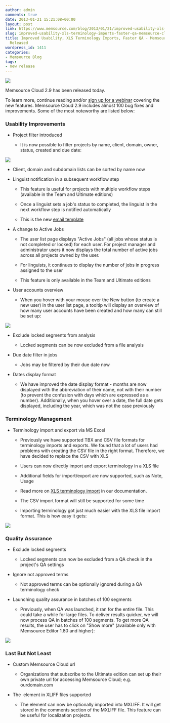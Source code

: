 ```yaml
---
author: admin
comments: true
date: 2013-01-21 15:21:08+00:00
layout: post
link: https://www.memsource.com/blog/2013/01/21/improved-usability-xls-terminology-imports-faster-qa-memsource-cloud-2-9-released/
slug: improved-usability-xls-terminology-imports-faster-qa-memsource-cloud-2-9-released
title: Improved Usability, XLS Terminology Imports, Faster QA - Memsource Cloud 2.9
  Released
wordpress_id: 1411
categories:
- Memsource Blog
tags:
- new release
---
```


[![](/wp-content/uploads/2012/08/MemSource-Cloud-–-medium.png)](http://www.memsource.com/)

Memsource Cloud 2.9 has been released today.

To learn more, continue reading and/or [sign up for a webinar](/webinars/) covering the new features. Memsource Cloud 2.9 includes almost 100 bug fixes and improvements. Some of the most noteworthy are listed below:<!-- more -->


### Usability Improvements





	
  * Project filter introduced

	
    * It is now possible to filter projects by name, client, domain, owner, status, created and due date:





[![](/wp-content/uploads/2013/01/project-filter-300x76.png)](/wp-content/uploads/2013/01/project-filter.png)



	
  * Client, domain and subdomain lists can be sorted by name now

	
  * Linguist notification in a subsequent workflow step

	
    * This feature is useful for projects with multiple workflow steps (available in the Team and Ultimate editions)

	
    * Once a linguist sets a job's status to completed, the linguist in the next workflow step is notified automatically

	
    * This is the new [email template](http://wiki.memsource.com/wiki/Next_Step_Ready_Email_Template)




	
  * A change to Active Jobs

	
    * The user list page displays "Active Jobs" (all jobs whose status is not completed or locked) for each user. For project manager and administrator users it now displays the total number of active jobs across all projects owned by the user.

	
    * For linguists, it continues to display the number of jobs in progress assigned to the user

	
    * This feature is only available in the Team and Ultimate editions




	
  * User accounts overview

	
    * When you hover with your mouse over the New button (to create a new user) in the user list page, a tooltip will display an overview of how many user accounts have been created and how many can still be set up:





[![](/wp-content/uploads/2013/01/user-overview-300x151.png)](/wp-content/uploads/2013/01/user-overview.png)



	
  * Exclude locked segments from analysis

	
    * Locked segments can be now excluded from a file analysis




	
  * Due date filter in jobs

	
    * Jobs may be filtered by their due date now




	
  * Dates display format

	
    * We have improved the date display format - months are now displayed with the abbreviation of their name, not with their number (to prevent the confusion with days which are expressed as a number). Additionally, when you hover over a date, the full date gets displayed, including the year, which was not the case previously







### Terminology Management





	
  * Terminology import and export via MS Excel

	
    * Previously we have supported TBX and CSV file formats for terminology imports and exports. We found that a lot of users had problems with creating the CSV file in the right format. Therefore, we have decided to replace the CSV with XLS

	
    * Users can now directly import and export terminology in a XLS file

	
    * Additional fields for import/export are now supported, such as Note, Usage

	
    * Read more on [XLS terminology import](http://wiki.memsource.com/wiki/MemSource_Cloud_User_Manual#XLS_Import_Format) in our documentation.

	
    * The CSV import format will still be supported for some time

	
    * Importing terminology got just much easier with the XLS file import format. This is how easy it gets:





[![](/wp-content/uploads/2013/01/plain-terminology-import1-300x171.png)](/wp-content/uploads/2013/01/plain-terminology-import1.png)


### Quality Assurance





	
  * Exclude locked segments

	
    * Locked segments can now be excluded from a QA check in the project's QA settings




	
  * Ignore not approved terms

	
    * Not approved terms can be optionally ignored during a QA terminology check




	
  * Launching quality assurance in batches of 100 segments

	
    * Previously, when QA was launched, it ran for the entire file. This could take a while for large files. To deliver results quicker, we will now process QA in batches of 100 segments. To get more QA results, the user has to click on "Show more" (available only with Memsource Editor 1.80 and higher):





[![](/wp-content/uploads/2013/01/show-more-qa-300x166.png)](/wp-content/uploads/2013/01/show-more-qa.png)


### Last But Not Least





	
  * Custom Memsource Cloud url

	
    * Organizations that subscribe to the Ultimate edition can set up their own private url for accessing Memsource Cloud; e.g. ourdomain.com




	
  * The <note> element in XLIFF files supported

	
    * The <note> element can now be optionally imported into MXLIFF. It will get stored in the comments section of the MXLIFF file. This feature can be useful for localization projects.






